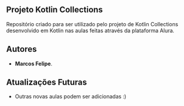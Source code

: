 ## Projeto Kotlin Collections

Repositório criado para ser utilizado pelo projeto de Kotlin Collections desenvolvido em Kotlin nas aulas feitas através da plataforma Alura.

## Autores

* **Marcos Felipe**.

## Atualizações Futuras

* Outras novas aulas podem ser adicionadas :)
